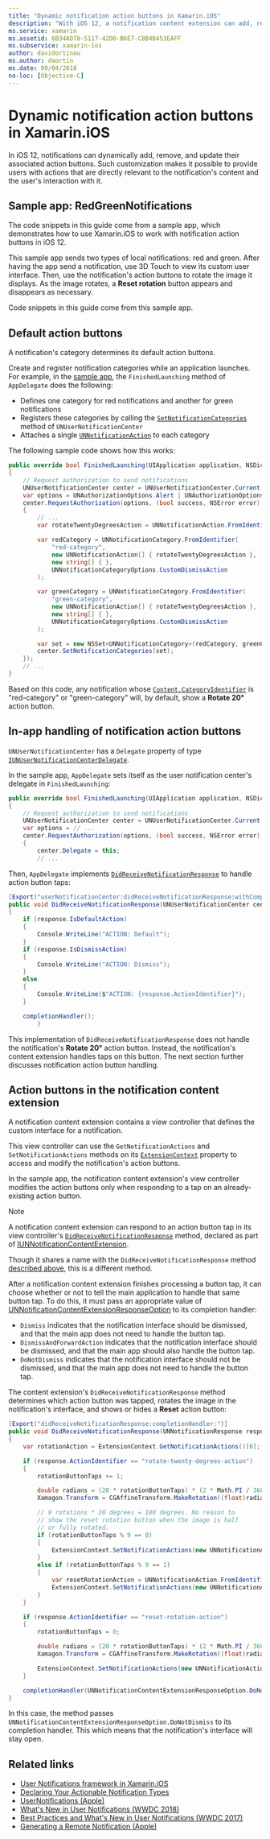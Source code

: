 ```yaml
---
title: "Dynamic notification action buttons in Xamarin.iOS"
description: "With iOS 12, a notification content extension can add, remove, and update the action buttons displayed alongside a notification. This document describes how to use dynamic notification action buttons with Xamarin.iOS."
ms.service: xamarin
ms.assetid: 6B34AD78-5117-42D0-B6E7-C8B4B453EAFF
ms.subservice: xamarin-ios
author: davidortinau
ms.author: daortin
ms.date: 09/04/2018
no-loc: [Objective-C]
---
```

# Dynamic notification action buttons in Xamarin.iOS

In iOS 12, notifications can dynamically add, remove, and update their
associated action buttons. Such customization makes it possible to provide
users with actions that are directly relevant to the notification's content
and the user's interaction with it.

## Sample app: RedGreenNotifications

The code snippets in this guide come from a sample app, which demonstrates how to use Xamarin.iOS to work with
notification action buttons in iOS 12.

This sample app sends two types of local notifications: red and green.
After having the app send a notification, use 3D Touch to view its
custom user interface. Then, use the notification's action buttons to
rotate the image it displays. As the image rotates, a **Reset rotation**
button appears and disappears as necessary.

Code snippets in this guide come from this sample app.

## Default action buttons

A notification's category determines its default action buttons.

Create and register notification categories while an application launches.
For example, in the [sample app](#sample-app-redgreennotifications), the
`FinishedLaunching` method of `AppDelegate` does the following:

- Defines one category for red notifications and another for green
notifications
- Registers these categories by calling the
[`SetNotificationCategories`](xref:UserNotifications.UNUserNotificationCenter.SetNotificationCategories*)
method of `UNUserNotificationCenter`
- Attaches a single
[`UNNotificationAction`](xref:UserNotifications.UNNotificationAction)
to each category

The following sample code shows how this works:

```csharp
public override bool FinishedLaunching(UIApplication application, NSDictionary launchOptions)
{
    // Request authorization to send notifications
    UNUserNotificationCenter center = UNUserNotificationCenter.Current;
    var options = UNAuthorizationOptions.Alert | UNAuthorizationOptions.Sound | UNAuthorizationOptions.Provisional | UNAuthorizationOptions.ProvidesAppNotificationSettings;
    center.RequestAuthorization(options, (bool success, NSError error) =>
    {
        // ...
        var rotateTwentyDegreesAction = UNNotificationAction.FromIdentifier("rotate-twenty-degrees-action", "Rotate 20°", UNNotificationActionOptions.None);

        var redCategory = UNNotificationCategory.FromIdentifier(
            "red-category",
            new UNNotificationAction[] { rotateTwentyDegreesAction },
            new string[] { },
            UNNotificationCategoryOptions.CustomDismissAction
        );

        var greenCategory = UNNotificationCategory.FromIdentifier(
            "green-category",
            new UNNotificationAction[] { rotateTwentyDegreesAction },
            new string[] { },
            UNNotificationCategoryOptions.CustomDismissAction
        );

        var set = new NSSet<UNNotificationCategory>(redCategory, greenCategory);
        center.SetNotificationCategories(set);
    });
    // ...
}
```

Based on this code, any notification whose
[`Content.CategoryIdentifier`](xref:UserNotifications.UNNotificationContent.CategoryIdentifier)
is "red-category" or "green-category" will, by default, show a
**Rotate 20°** action button.

## In-app handling of notification action buttons

`UNUserNotificationCenter` has a `Delegate` property of type
[`IUNUserNotificationCenterDelegate`](xref:UserNotifications.IUNUserNotificationCenterDelegate).

In the sample app, `AppDelegate` sets itself as the user notification
center's delegate in `FinishedLaunching`:

```csharp
public override bool FinishedLaunching(UIApplication application, NSDictionary launchOptions)
{
    // Request authorization to send notifications
    UNUserNotificationCenter center = UNUserNotificationCenter.Current;
    var options = // ...
    center.RequestAuthorization(options, (bool success, NSError error) =>
    {
        center.Delegate = this;
        // ...
```

Then, `AppDelegate` implements
[`DidReceiveNotificationResponse`](xref:UserNotifications.UNUserNotificationCenterDelegate_Extensions.DidReceiveNotificationResponse*)
to handle action button taps:

```csharp
[Export("userNotificationCenter:didReceiveNotificationResponse:withCompletionHandler:")]
public void DidReceiveNotificationResponse(UNUserNotificationCenter center, UNNotificationResponse response, System.Action completionHandler)
{
    if (response.IsDefaultAction)
    {
        Console.WriteLine("ACTION: Default");
    }
    if (response.IsDismissAction)
    {
        Console.WriteLine("ACTION: Dismiss");
    }
    else
    {
        Console.WriteLine($"ACTION: {response.ActionIdentifier}");
    }

    completionHandler();
        }
```

This implementation of `DidReceiveNotificationResponse` does not
handle the notification's **Rotate 20°** action button. Instead, the
notification's content extension handles taps on this button. The next
section further discusses notification action button handling.

## Action buttons in the notification content extension

A notification content extension contains a view controller that
defines the custom interface for a notification.

This view controller can use the `GetNotificationActions` and
`SetNotificationActions` methods on its
[`ExtensionContext`](xref:UIKit.UIViewController.ExtensionContext)
property to access and modify the notification's action buttons.

In the sample app, the notification content extension's view controller
modifies the action buttons only when responding to a tap on an
already-existing action button.

> [!NOTE]
> A notification content extension can respond to an action button tap in
> its view controller's [`DidReceiveNotificationResponse`](xref:UserNotificationsUI.UNNotificationContentExtension_Extensions.DidReceiveNotificationResponse*)
> method, declared as part of
> [IUNNotificationContentExtension](xref:UserNotificationsUI.IUNNotificationContentExtension).
>
> Though it shares a name with the `DidReceiveNotificationResponse` method
> [described above](#in-app-handling-of-notification-action-buttons), this
> is a different method.
>
> After a notification content extension finishes processing a button tap,
> it can choose whether or not to tell the main application to handle that
> same button tap. To do this, it must pass an appropriate value of
> [UNNotificationContentExtensionResponseOption](xref:UserNotificationsUI.UNNotificationContentExtensionResponseOption)
> to its completion handler:
>
> - `Dismiss`
> indicates that the notification interface should be dismissed, and that
> the main app does not need to handle the button tap.
> - `DismissAndForwardAction`
> indicates that the notification interface should be dismissed, and that
> the main app should also handle the button tap.
> - `DoNotDismiss`
> indicates that the notification interface should not be dismissed, and
> that the main app does not need to handle the button tap.

The content extension's `DidReceiveNotificationResponse` method determines
which action button was tapped, rotates the image in the notification's
interface, and shows or hides a **Reset** action button:

```csharp
[Export("didReceiveNotificationResponse:completionHandler:")]
public void DidReceiveNotificationResponse(UNNotificationResponse response, Action<UNNotificationContentExtensionResponseOption> completionHandler)
{
    var rotationAction = ExtensionContext.GetNotificationActions()[0];

    if (response.ActionIdentifier == "rotate-twenty-degrees-action")
    {
        rotationButtonTaps += 1;

        double radians = (20 * rotationButtonTaps) * (2 * Math.PI / 360.0);
        Xamagon.Transform = CGAffineTransform.MakeRotation((float)radians);

        // 9 rotations * 20 degrees = 180 degrees. No reason to
        // show the reset rotation button when the image is half
        // or fully rotated.
        if (rotationButtonTaps % 9 == 0)
        {
            ExtensionContext.SetNotificationActions(new UNNotificationAction[] { rotationAction });
        }
        else if (rotationButtonTaps % 9 == 1)
        {
            var resetRotationAction = UNNotificationAction.FromIdentifier("reset-rotation-action", "Reset rotation", UNNotificationActionOptions.None);
            ExtensionContext.SetNotificationActions(new UNNotificationAction[] { rotationAction, resetRotationAction });
        }
    }

    if (response.ActionIdentifier == "reset-rotation-action")
    {
        rotationButtonTaps = 0;

        double radians = (20 * rotationButtonTaps) * (2 * Math.PI / 360.0);
        Xamagon.Transform = CGAffineTransform.MakeRotation((float)radians);

        ExtensionContext.SetNotificationActions(new UNNotificationAction[] { rotationAction });
    }

    completionHandler(UNNotificationContentExtensionResponseOption.DoNotDismiss);
}
```

In this case, the method passes
`UNNotificationContentExtensionResponseOption.DoNotDismiss` to its
completion handler. This which means that the notification's interface will
stay open.

## Related links

- [User Notifications framework in Xamarin.iOS](~/ios/platform/user-notifications/index.md)
- [Declaring Your Actionable Notification Types](https://developer.apple.com/documentation/usernotifications/declaring_your_actionable_notification_types?language=objc)
- [UserNotifications (Apple)](https://developer.apple.com/documentation/usernotifications?language=objc)
- [What's New in User Notifications (WWDC 2018)](https://developer.apple.com/videos/play/wwdc2018/710/)
- [Best Practices and What's New in User Notifications (WWDC 2017)](https://developer.apple.com/videos/play/wwdc2017/708/)
- [Generating a Remote Notification (Apple)](https://developer.apple.com/documentation/usernotifications/setting_up_a_remote_notification_server/generating_a_remote_notification)
